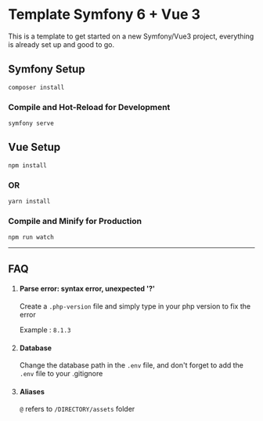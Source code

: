    # Template Symfony 6 + Vue 3

This is a template to get started on a new Symfony/Vue3 project, everything is already set up and good to go.

## Symfony Setup

```symfony
composer install
```

### Compile and Hot-Reload for Development

```symfony
symfony serve
```

## Vue Setup

```vue
npm install
```

### OR

```vue
yarn install
```

### Compile and Minify for Production

```vue
npm run watch
```

---

   ## FAQ

1. #### Parse error: syntax error, unexpected '?'

   Create a ` .php-version ` file and simply type in your php version to fix the error

   Example : ` 8.1.3 `

2. #### Database

   Change the database path in the ` .env ` file, and don't forget to add the ` .env ` file to your .gitignore

3. #### Aliases

   ` @ ` refers to ` /DIRECTORY/assets ` folder
